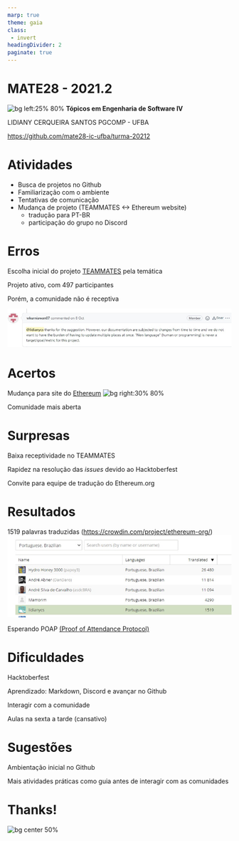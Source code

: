 ```yaml
---
marp: true
theme: gaia
class:
 - invert
headingDivider: 2 
paginate: true
---
```


# **MATE28 - 2021.2**

 ![bg left:25% 80%](https://github.githubassets.com/images/modules/logos_page/Octocat.png) **Tópicos em Engenharia de Software IV**

LIDIANY CERQUEIRA SANTOS
PGCOMP - UFBA

https://github.com/mate28-ic-ufba/turma-20212

# Atividades

* Busca de projetos no Github
* Familiarização com o ambiente
* Tentativas de comunicação
* Mudança de projeto (TEAMMATES <-> Ethereum website)
   * tradução para PT-BR
   * participação do grupo no Discord



# Erros
Escolha inicial do projeto [TEAMMATES](https://github.com/TEAMMATES/teammates) pela temática

Projeto ativo, com 497 participantes

Porém, a comunidade não é receptiva 

![teammates](teammates.jpg)



# Acertos
Mudança para site do [Ethereum](https://github.com/ethereum/ethereum-org-website) ![bg right:30% 80%](https://github.com/ethereum/ethereum-org-website/raw/dev/eth-transparent.png)
  
Comunidade mais aberta



# Surpresas

Baixa receptividade no TEAMMATES

Rapidez na resolução das *issues* devido ao Hacktoberfest

Convite para equipe de tradução do Ethereum.org

# Resultados

1519 palavras traduzidas (https://crowdin.com/project/ethereum-org/) ![bg right:50% 80%](crowdin.jpg)

Esperando POAP [(Proof of Attendance Protocol)](https://ethereum.org/en/contributing/#poap) 


# Dificuldades

Hacktoberfest

Aprendizado: Markdown, Discord e avançar no Github

Interagir com a comunidade

Aulas na sexta a tarde (cansativo)
    
# Sugestões

Ambientação inicial  no Github

Mais atividades práticas como guia antes de interagir com as comunidades

# Thanks!

![bg center 50% ](https://img.youtube.com/vi/0FHEeG_uq5Y/0.jpg)


